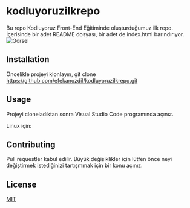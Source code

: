 # kodluyoruzilkrepo
Bu repo Kodluyoruz Front-End Eğitiminde oluşturduğumuz ilk repo. İçerisinde bir adet README dosyası, bir adet de index.html barındırıyor.
![Görsel](https://i.hizliresim.com/daz0jyx.PNG)

## Installation
Öncelikle projeyi klonlayın,
git clone   https://github.com/efekanozdil/kodluyoruzilkrepo.git

## Usage
Projeyi cloneladıktan sonra Visual Studio Code programında açınız.

Linux için: 

## Contributing
Pull requestler kabul edilir. Büyük değişiklikler için lütfen önce neyi değiştirmek istediğinizi tartışmmak için bir konu açınız.

## License
[MIT](https://choosealicense.com/licenses/mit/)